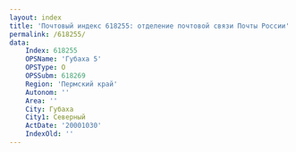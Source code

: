 ```yaml
---
layout: index
title: 'Почтовый индекс 618255: отделение почтовой связи Почты России'
permalink: /618255/
data:
    Index: 618255
    OPSName: 'Губаха 5'
    OPSType: О
    OPSSubm: 618269
    Region: 'Пермский край'
    Autonom: ''
    Area: ''
    City: Губаха
    City1: Северный
    ActDate: '20001030'
    IndexOld: ''
---
```

